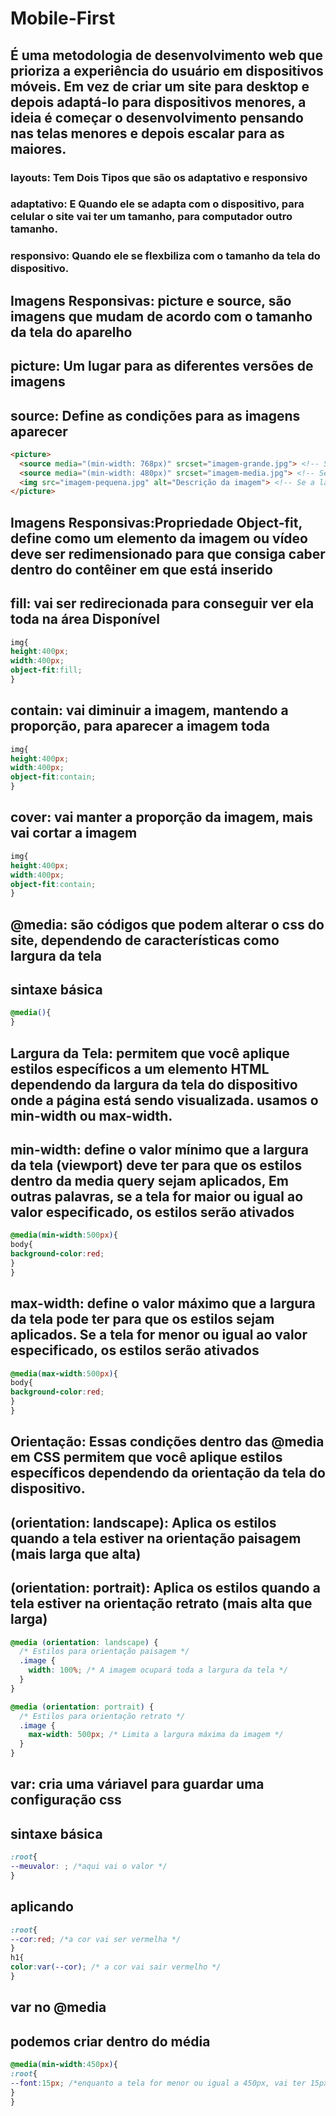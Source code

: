 # Mobile-First
## É uma metodologia de desenvolvimento web que prioriza a experiência do usuário em dispositivos móveis. Em vez de criar um site para desktop e depois adaptá-lo para dispositivos menores, a ideia é começar o desenvolvimento pensando nas telas menores e depois escalar para as maiores.
### layouts: Tem Dois Tipos que são os adaptativo e responsivo
### adaptativo: E Quando ele se adapta com o dispositivo, para celular o site vai ter um tamanho, para computador outro tamanho.
### responsivo: Quando ele se flexbiliza com o tamanho da tela do dispositivo.
## Imagens Responsivas: picture e source, são imagens que mudam de acordo com o tamanho da tela do aparelho
## picture: Um lugar para as diferentes versões de imagens
## source: Define as condições para as imagens aparecer
```html
<picture>
  <source media="(min-width: 768px)" srcset="imagem-grande.jpg"> <!-- Se a largura do site for maior ou igual a 768px vai ter essa imagem -->
  <source media="(min-width: 480px)" srcset="imagem-media.jpg"> <!-- Se a largura do site for maior ou igual a 480px vai ter essa imagem -->
  <img src="imagem-pequena.jpg" alt="Descrição da imagem"> <!-- Se a largura do site for menor a 480px vai ter essa imagem -->
</picture>
```
## Imagens Responsivas:Propriedade Object-fit, define como um elemento da imagem ou vídeo deve ser redimensionado para que consiga caber dentro do contêiner em que está inserido
## fill: vai ser redirecionada para conseguir ver ela toda na área Disponível
```css
img{
height:400px;
width:400px;
object-fit:fill;
}
```
## contain: vai diminuir a imagem, mantendo a proporção, para aparecer a imagem toda
```css
img{
height:400px;
width:400px;
object-fit:contain;
}
```
## cover: vai manter a proporção da imagem, mais vai cortar a imagem
```css
img{
height:400px;
width:400px;
object-fit:contain;
}
```
## @media: são códigos que podem alterar o css do site, dependendo de características como largura da tela
## sintaxe básica
```css
@media(){
}
```
## Largura da Tela: permitem que você aplique estilos específicos a um elemento HTML dependendo da largura da tela do dispositivo onde a página está sendo visualizada. usamos o min-width ou max-width.
## min-width: define o valor mínimo que a largura da tela (viewport) deve ter para que os estilos dentro da media query sejam aplicados, Em outras palavras, se a tela for maior ou igual ao valor especificado, os estilos serão ativados
```css
@media(min-width:500px){
body{
background-color:red;
}
}
```
## max-width: define o valor máximo que a largura da tela pode ter para que os estilos sejam aplicados. Se a tela for menor ou igual ao valor especificado, os estilos serão ativados
```css
@media(max-width:500px){
body{
background-color:red;
}
}
```
## Orientação: Essas condições dentro das @media em CSS permitem que você aplique estilos específicos dependendo da orientação da tela do dispositivo.
## (orientation: landscape): Aplica os estilos quando a tela estiver na orientação paisagem (mais larga que alta)
## (orientation: portrait): Aplica os estilos quando a tela estiver na orientação retrato (mais alta que larga)
```css
@media (orientation: landscape) {
  /* Estilos para orientação paisagem */
  .image {
    width: 100%; /* A imagem ocupará toda a largura da tela */
  }
}

@media (orientation: portrait) {
  /* Estilos para orientação retrato */
  .image {
    max-width: 500px; /* Limita a largura máxima da imagem */
  }
}
```
## var: cria uma váriavel para guardar uma configuração css
## sintaxe básica
```css
:root{
--meuvalor: ; /*aqui vai o valor */
}
```
## aplicando
```css
:root{
--cor:red; /*a cor vai ser vermelha */
}
h1{
color:var(--cor); /* a cor vai sair vermelho */
}
```
## var no @media
## podemos criar dentro do média
```css
@media(min-width:450px){
:root{
--font:15px; /*enquanto a tela for menor ou igual a 450px, vai ter 15px as fontes qe recebe essa váriavel*/
}
}
```
